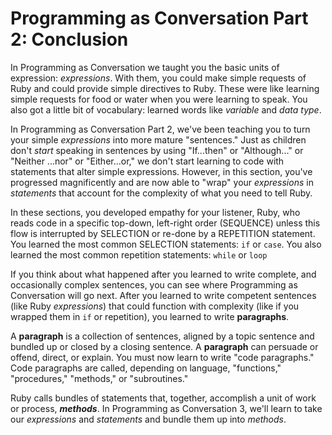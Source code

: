 # Programming as Conversation Part 2: Conclusion

In Programming as Conversation we taught you the basic units of expression:
_expressions_. With them, you could make simple requests of Ruby and could
provide simple directives to Ruby. These were like learning simple requests for
food or water when you were learning to speak. You also got a little bit of
vocabulary: learned words like _variable_ and _data type_.

In Programming as Conversation Part 2, we've been teaching you to turn your
simple _expressions_ into more mature "sentences." Just as children don't
_start_ speaking in sentences by using "If...then" or "Although..." or "Neither
...nor" or "Either...or," we don't start learning to code with statements that
alter simple expressions. However, in this section, you've progressed
magnificently and are now able to "wrap" your _expressions_ in _statements_
that account for the complexity of what you need to tell Ruby.

In these sections, you developed empathy for your listener, Ruby, who reads
code in a specific top-down, left-right order (SEQUENCE) unless this flow is
interrupted by SELECTION or re-done by a REPETITION statement. You learned the
most common SELECTION statements: `if` or `case`. You also learned the most
common repetition statements: `while` or `loop`

If you think about what happened after you learned to write complete, and
occasionally complex sentences, you can see where Programming as Conversation
will go next. After you learned to write competent sentences (like Ruby
_expressions_) that could
function with complexity (like if you wrapped them in `if` or repetition),
you learned to write **paragraphs**.

A **paragraph** is a collection of sentences, aligned by a topic sentence and
bundled up or closed by a closing sentence. A **paragraph** can persuade or
offend, direct, or explain. You must now learn to write "code paragraphs." Code
paragraphs are called, depending on language, "functions," "procedures,"
"methods," or "subroutines."

Ruby calls bundles of statements that, together, accomplish a unit of work or
process, ***methods***. In Programming as Conversation 3, we'll learn to take
our _expressions_ and _statements_ and bundle them up into _methods_.
